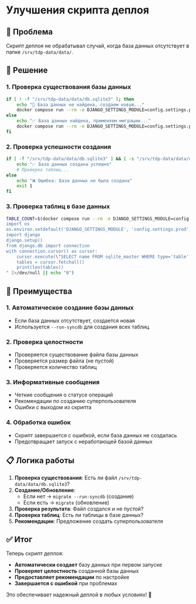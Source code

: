 # Улучшения скрипта деплоя

## 🎯 **Проблема**
Скрипт деплоя не обрабатывал случай, когда база данных отсутствует в папке `/srv/tdp-data/data/`.

## 🔧 **Решение**

### **1. Проверка существования базы данных**
```bash
if [ ! -f "/srv/tdp-data/data/db.sqlite3" ]; then
    echo "📝 База данных не найдена, создаем новую..."
    docker compose run --rm -e DJANGO_SETTINGS_MODULE=config.settings.prod tdp-web python manage.py migrate --run-syncdb
else
    echo "✅ База данных найдена, применяем миграции..."
    docker compose run --rm -e DJANGO_SETTINGS_MODULE=config.settings.prod tdp-web python manage.py migrate
fi
```

### **2. Проверка успешности создания**
```bash
if [ -f "/srv/tdp-data/data/db.sqlite3" ] && [ -s "/srv/tdp-data/data/db.sqlite3" ]; then
    echo "✅ База данных создана успешно"
    # Проверка таблиц...
else
    echo "❌ Ошибка: База данных не была создана"
    exit 1
fi
```

### **3. Проверка таблиц в базе данных**
```bash
TABLE_COUNT=$(docker compose run --rm -e DJANGO_SETTINGS_MODULE=config.settings.prod tdp-web python -c "
import os
os.environ.setdefault('DJANGO_SETTINGS_MODULE', 'config.settings.prod')
import django
django.setup()
from django.db import connection
with connection.cursor() as cursor:
    cursor.execute(\"SELECT name FROM sqlite_master WHERE type='table';\")
    tables = cursor.fetchall()
    print(len(tables))
" 2>/dev/null || echo "0")
```

## 🚀 **Преимущества**

### **1. Автоматическое создание базы данных**
- Если база данных отсутствует, создается новая
- Используется `--run-syncdb` для создания всех таблиц

### **2. Проверка целостности**
- Проверяется существование файла базы данных
- Проверяется размер файла (не пустой)
- Проверяется количество таблиц

### **3. Информативные сообщения**
- Четкие сообщения о статусе операций
- Рекомендации по созданию суперпользователя
- Ошибки с выходом из скрипта

### **4. Обработка ошибок**
- Скрипт завершается с ошибкой, если база данных не создалась
- Предотвращает запуск с неработающей базой данных

## 📋 **Логика работы**

1. **Проверка существования**: Есть ли файл `/srv/tdp-data/data/db.sqlite3`?
2. **Создание/Обновление**: 
   - Если нет → `migrate --run-syncdb` (создание)
   - Если есть → `migrate` (обновление)
3. **Проверка результата**: Файл создался и не пустой?
4. **Проверка таблиц**: Есть ли таблицы в базе данных?
5. **Рекомендации**: Предложение создать суперпользователя

## ✅ **Итог**

Теперь скрипт деплоя:
- **Автоматически создает** базу данных при первом запуске
- **Проверяет целостность** созданной базы данных
- **Предоставляет рекомендации** по настройке
- **Завершается с ошибкой** при проблемах

Это обеспечивает надежный деплой в любых условиях! 🎉
